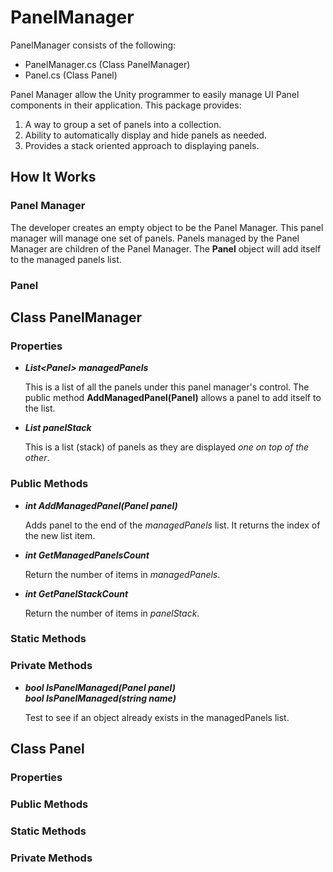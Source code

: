 # PanelManager

PanelManager consists of the following:

- PanelManager.cs (Class PanelManager)
- Panel.cs (Class Panel)

Panel Manager allow the Unity programmer to easily manage UI Panel components in their application. This package provides:

1. A way to group a set of panels into a collection.
1. Ability to automatically display and hide panels as needed.
1. Provides a stack oriented approach to displaying panels.

## How It Works

### Panel Manager

The developer creates an empty object to be the Panel Manager. This panel manager will manage one set of panels. Panels managed by
the Panel Manager are children of the Panel Manager. The **Panel** object will add itself to the managed panels list.

### Panel

## Class PanelManager

### Properties

- **_List\<Panel\> managedPanels_**

  This is a list of all the panels under this panel manager's control. The public method **AddManagedPanel(Panel)** allows a panel to add itself to the list.

- **_List<Panel> panelStack_**

  This is a list (stack) of panels as they are displayed _one on top of the other_.

### Public Methods

- **_int AddManagedPanel(Panel panel)_**

  Adds panel to the end of the _managedPanels_ list. It returns the index of the new list item.

- **_int GetManagedPanelsCount_**

  Return the number of items in _managedPanels_.

- **_int GetPanelStackCount_**

  Return the number of items in _panelStack_.

### Static Methods

### Private Methods

- **_bool IsPanelManaged(Panel panel)_**\
  **_bool IsPanelManaged(string name)_**

  Test to see if an object already exists in the managedPanels list.

## Class Panel

### Properties

### Public Methods

### Static Methods

### Private Methods
